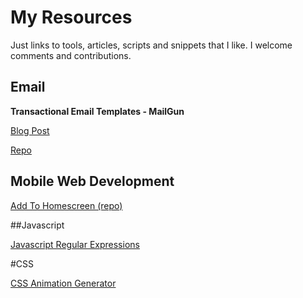 My Resources
=========

Just links to tools, articles, scripts and snippets that I like. I welcome comments and contributions.

## Email

**Transactional Email Templates - MailGun**

[Blog Post](http://blog.mailgun.com/transactional-html-email-templates/)

[Repo](https://github.com/mailgun/transactional-email-templates)


## Mobile Web Development

[Add To Homescreen (repo)](https://github.com/cubiq/add-to-homescreen)


##Javascript

[Javascript Regular Expressions](http://bjorn.tipling.com/state-and-regular-expressions-in-javascript)


#CSS

[CSS Animation Generator](http://css3generator.com/)
